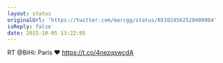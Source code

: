 ```yaml
---
layout: status
originalUrl: 'https://twitter.com/marcgg/status/651024562520489984'
isReply: false
date: 2015-10-05 13:22:05
---
```


RT @BiHi: Paris ❤️
https://t.co/4nezqswcdA
